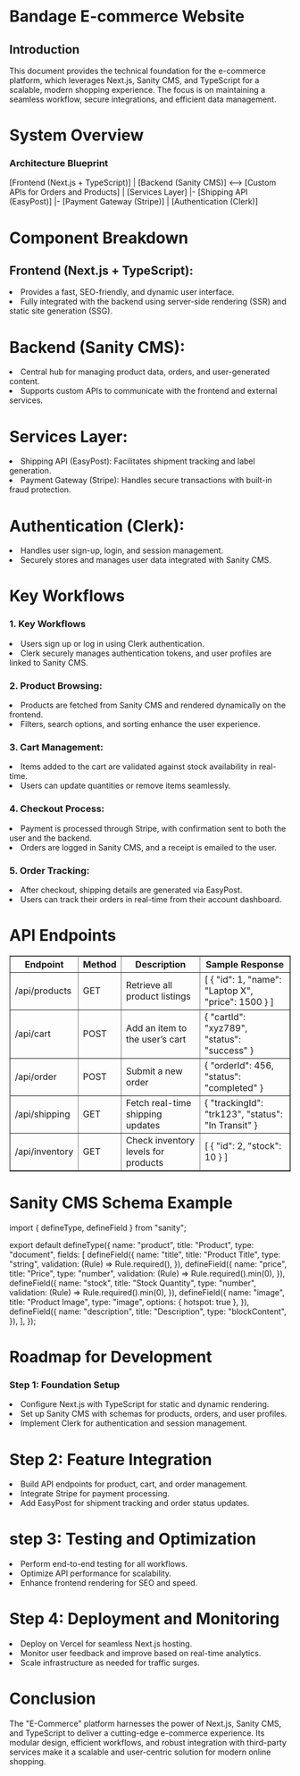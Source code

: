 <h1>Bandage E-commerce Website</h1>

<h2>Introduction</h2>

<p>This document provides the technical foundation for the e-commerce platform, which leverages Next.js, Sanity CMS, and TypeScript for a scalable, modern shopping experience. The focus is on maintaining a seamless workflow, secure integrations, and efficient data management.</p>

<h1>System Overview</h1>
<h3>Architecture Blueprint</h3>
[Frontend (Next.js + TypeScript)]
      |
[Backend (Sanity CMS)] <--> [Custom APIs for Orders and Products]
      |
[Services Layer]
      |- [Shipping API (EasyPost)]
      |- [Payment Gateway (Stripe)]
      |
[Authentication (Clerk)]
      
<h1>Component Breakdown</h1>
<h2>Frontend (Next.js + TypeScript):</h2>
<li>Provides a fast, SEO-friendly, and dynamic user interface.</li>
<li>Fully integrated with the backend using server-side rendering (SSR) and static site generation (SSG).</li>

<h1>Backend (Sanity CMS):</h1>
<li>Central hub for managing product data, orders, and user-generated content.</li>
<li>Supports custom APIs to communicate with the frontend and external services.</li>

<h1>Services Layer:</h1>
<li>Shipping API (EasyPost): Facilitates shipment tracking and label generation.</li>
<li>Payment Gateway (Stripe): Handles secure transactions with built-in fraud protection.</li>

<h1>Authentication (Clerk):</h1>
<li>Handles user sign-up, login, and session management.</li>
<li>Securely stores and manages user data integrated with Sanity CMS.</li>

<h1>Key Workflows</h1>
<h3>1. Key Workflows</h3>
<li>Users sign up or log in using Clerk authentication.</li>
<li>Clerk securely manages authentication tokens, and user profiles are linked to Sanity CMS.</li>

<h3>2. Product Browsing:</h3>
<li>Products are fetched from Sanity CMS and rendered dynamically on the frontend.</li>
<li>Filters, search options, and sorting enhance the user experience.</li>

<h3>3. Cart Management:</h3>
<li>Items added to the cart are validated against stock availability in real-time.</li>
<li>Users can update quantities or remove items seamlessly.</li>

<h3>4. Checkout Process:</h3>
<li>Payment is processed through Stripe, with confirmation sent to both the user and the backend.</li>
<li>Orders are logged in Sanity CMS, and a receipt is emailed to the user.</li>

<h3>5. Order Tracking:</h3>
<li>After checkout, shipping details are generated via EasyPost.</li>
<li>Users can track their orders in real-time from their account dashboard.</li>

<h1>API Endpoints</h1>
  <table border="1" cellspacing="0" cellpadding="10">
<thead>
      <tr>
        <th>Endpoint</th>
        <th>Method</th>
        <th>Description</th>
        <th>Sample Response</th>
      </tr>
    </thead>
    <tbody>
      <tr>
        <td>/api/products</td>
        <td>GET</td>
        <td>Retrieve all product listings</td>
        <td>[ { "id": 1, "name": "Laptop X", "price": 1500 } ]</td>
      </tr>
      <tr>
        <td>/api/cart</td>
        <td>POST</td>
        <td>Add an item to the user’s cart</td>
        <td>{ "cartId": "xyz789", "status": "success" }</td>
      </tr>
      <tr>
        <td>/api/order</td>
        <td>POST</td>
        <td>Submit a new order</td>
       <td>{ "orderId": 456, "status": "completed" }</td>
      </tr>
      <tr>
       <td>/api/shipping</td>
       <td>GET </td>
       <td>Fetch real-time shipping updates</td>
       <td>{ "trackingId": "trk123", "status": "In Transit" }</td>
      </tr>
      <tr>
       <td>/api/inventory</td>
       <td>GET </td>
       <td>Check inventory levels for products</td>
       <td>[ { "id": 2, "stock": 10 } ]</td>
      </tr>
    </tbody>
  </table>

  <h1>Sanity CMS Schema Example</h1>

  import { defineType, defineField } from "sanity";

export default defineType({
  name: "product",
  title: "Product",
  type: "document",
  fields: [
    defineField({
      name: "title",
      title: "Product Title",
      type: "string",
      validation: (Rule) => Rule.required(),
    }),
    defineField({
      name: "price",
      title: "Price",
      type: "number",
      validation: (Rule) => Rule.required().min(0),
    }),
    defineField({
      name: "stock",
      title: "Stock Quantity",
      type: "number",
      validation: (Rule) => Rule.required().min(0),
    }),
    defineField({
      name: "image",
      title: "Product Image",
      type: "image",
      options: { hotspot: true },
    }),
    defineField({
      name: "description",
      title: "Description",
      type: "blockContent",
    }),
  ],
});

<h1>Roadmap for Development</h1>
<h3>Step 1: Foundation Setup</h3>
<li>Configure Next.js with TypeScript for static and dynamic rendering.</li>
<li>Set up Sanity CMS with schemas for products, orders, and user profiles.</li>
<li> Implement Clerk for authentication and session management.</li>

<h1>Step 2: Feature Integration</h1>
<li>Build API endpoints for product, cart, and order management.</li>
<li>Integrate Stripe for payment processing.</li>
<li>Add EasyPost for shipment tracking and order status updates.</li>

<h1>step 3: Testing and Optimization</h1>
<li>Perform end-to-end testing for all workflows.</li>
<li>Optimize API performance for scalability.</li>
<li>Enhance frontend rendering for SEO and speed.</li>

<h1>Step 4: Deployment and Monitoring</h1>
<li>Deploy on Vercel for seamless Next.js hosting.</li>
<li>Monitor user feedback and improve based on real-time analytics.</li>
<li>Scale infrastructure as needed for traffic surges.</li>

<h1>Conclusion</h1>
<p>The "E-Commerce" platform harnesses the power of Next.js, Sanity CMS, and TypeScript to deliver a cutting-edge e-commerce experience. Its modular design, efficient workflows, and robust integration with third-party services make it a scalable and user-centric solution for modern online shopping.</p>
                                                             
